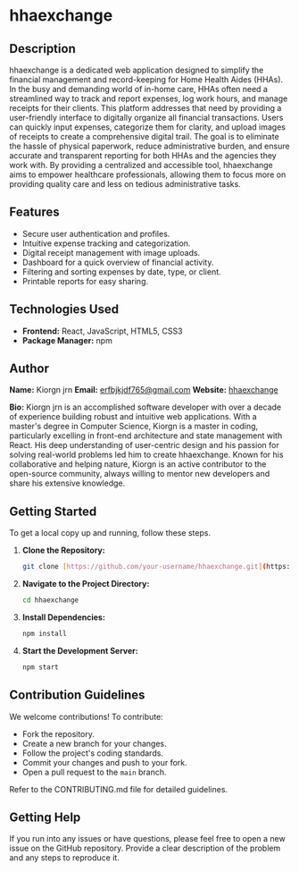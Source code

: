 # hhaexchange

## Description
hhaexchange is a dedicated web application designed to simplify the financial management and record-keeping for Home Health Aides (HHAs). In the busy and demanding world of in-home care, HHAs often need a streamlined way to track and report expenses, log work hours, and manage receipts for their clients. This platform addresses that need by providing a user-friendly interface to digitally organize all financial transactions. Users can quickly input expenses, categorize them for clarity, and upload images of receipts to create a comprehensive digital trail. The goal is to eliminate the hassle of physical paperwork, reduce administrative burden, and ensure accurate and transparent reporting for both HHAs and the agencies they work with. By providing a centralized and accessible tool, hhaexchange aims to empower healthcare professionals, allowing them to focus more on providing quality care and less on tedious administrative tasks.

## Features
-   Secure user authentication and profiles.
-   Intuitive expense tracking and categorization.
-   Digital receipt management with image uploads.
-   Dashboard for a quick overview of financial activity.
-   Filtering and sorting expenses by date, type, or client.
-   Printable reports for easy sharing.

## Technologies Used
-   **Frontend:** React, JavaScript, HTML5, CSS3
-   **Package Manager:** npm

## Author
**Name:** Kiorgn jrn
**Email:** erfbjkjdf765@gmail.com
**Website:** [hhaexchange](https://www.hha-exchange.com)

**Bio:** Kiorgn jrn is an accomplished software developer with over a decade of experience building robust and intuitive web applications. With a master's degree in Computer Science, Kiorgn is a master in coding, particularly excelling in front-end architecture and state management with React. His deep understanding of user-centric design and his passion for solving real-world problems led him to create hhaexchange. Known for his collaborative and helping nature, Kiorgn is an active contributor to the open-source community, always willing to mentor new developers and share his extensive knowledge.

## Getting Started
To get a local copy up and running, follow these steps.

1.  **Clone the Repository:**
    ```bash
    git clone [https://github.com/your-username/hhaexchange.git](https://github.com/your-username/hhaexchange.git)
    ```

2.  **Navigate to the Project Directory:**
    ```bash
    cd hhaexchange
    ```

3.  **Install Dependencies:**
    ```bash
    npm install
    ```

4.  **Start the Development Server:**
    ```bash
    npm start
    ```

## Contribution Guidelines
We welcome contributions! To contribute:

* Fork the repository.
* Create a new branch for your changes.
* Follow the project's coding standards.
* Commit your changes and push to your fork.
* Open a pull request to the `main` branch.

Refer to the CONTRIBUTING.md file for detailed guidelines.

## Getting Help
If you run into any issues or have questions, please feel free to open a new issue on the GitHub repository. Provide a clear description of the problem and any steps to reproduce it.
